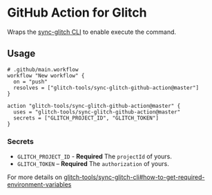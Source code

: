 # GitHub Action for Glitch

Wraps the [sync-glitch CLI](https://github.com/glitch-tools/sync-glitch-cli) to enable execute the command.

## Usage

```hcl
# .github/main.workflow
workflow "New workflow" {
  on = "push"
  resolves = ["glitch-tools/sync-glitch-github-action@master"]
}

action "glitch-tools/sync-glitch-github-action@master" {
  uses = "glitch-tools/sync-glitch-github-action@master"
  secrets = ["GLITCH_PROJECT_ID", "GLITCH_TOKEN"]
}
```

### Secrets

- `GLITCH_PROJECT_ID` - **Required** The `projectId` of yours.
- `GLITCH_TOKEN` – **Required** The `authorization` of yours.

For more details on [glitch-tools/sync-glitch-cli#how-to-get-required-environment-variables](https://github.com/glitch-tools/sync-glitch-cli#how-to-get-required-environment-variables)
